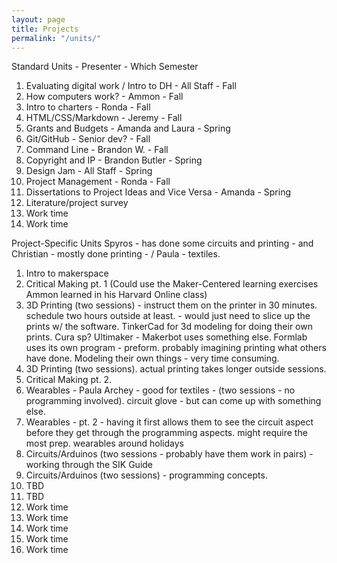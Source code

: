 ```yaml
---
layout: page
title: Projects
permalink: "/units/"
---
```


Standard Units - Presenter - Which Semester
1. Evaluating digital work / Intro to DH - All Staff - Fall
2. How computers work? - Ammon - Fall
3. Intro to charters - Ronda - Fall
4. HTML/CSS/Markdown - Jeremy - Fall
5. Grants and Budgets - Amanda and Laura - Spring
6. Git/GitHub - Senior dev? - Fall
7. Command Line - Brandon W. - Fall
8. Copyright and IP - Brandon Butler - Spring
9. Design Jam - All Staff - Spring
10. Project Management - Ronda - Fall
11. Dissertations to Project Ideas and Vice Versa - Amanda - Spring
12. Literature/project survey
13. Work time
14. Work time

Project-Specific Units
Spyros - has done some circuits and printing - and Christian - mostly done printing - / Paula - textiles.
1. Intro to makerspace
2. Critical Making pt. 1 (Could use the Maker-Centered learning exercises Ammon learned in his Harvard Online class)
3. 3D Printing (two sessions) - instruct them on the printer in 30 minutes. schedule two hours outside at least. - would just need to slice up the prints w/ the software. TinkerCad for 3d modeling for doing their own prints. Cura sp? Ultimaker - Makerbot uses something else. Formlab uses its own program - preform. probably imagining printing what others have done. Modeling their own things - very time consuming.
4. 3D Printing (two sessions).  actual printing takes longer outside sessions.
5. Critical Making pt. 2.
5. Wearables - Paula Archey - good for textiles - (two sessions - no programming involved). circuit glove - but can come up with something else.
6. Wearables - pt. 2 - having it first allows them to see the circuit aspect before they get through the programming aspects. might require the most prep. wearables around holidays
6. Circuits/Arduinos (two sessions - probably have them work in pairs) - working through the SIK Guide
7. Circuits/Arduinos (two sessions) - programming concepts.
9. TBD
10. TBD
10. Work time
11. Work time
12. Work time
13. Work time
14. Work time
